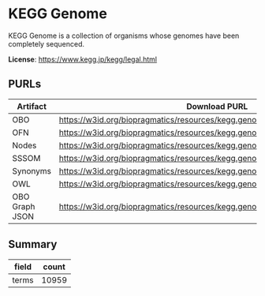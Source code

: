 # KEGG Genome

KEGG Genome is a collection of organisms whose genomes have been completely sequenced.

**License**: https://www.kegg.jp/kegg/legal.html

## PURLs

| Artifact       | Download PURL                                                                 | Latest Versioned Download PURL                                                      |
|----------------|-------------------------------------------------------------------------------|-------------------------------------------------------------------------------------|
| OBO            | https://w3id.org/biopragmatics/resources/kegg.genome/kegg.genome.obo          | https://w3id.org/biopragmatics/resources/kegg.genome/113.0/kegg.genome.obo          |
| OFN            | https://w3id.org/biopragmatics/resources/kegg.genome/kegg.genome.ofn          | https://w3id.org/biopragmatics/resources/kegg.genome/113.0/kegg.genome.ofn          |
| Nodes          | https://w3id.org/biopragmatics/resources/kegg.genome/kegg.genome.tsv          | https://w3id.org/biopragmatics/resources/kegg.genome/113.0/kegg.genome.tsv          |
| SSSOM          | https://w3id.org/biopragmatics/resources/kegg.genome/kegg.genome.sssom.tsv    | https://w3id.org/biopragmatics/resources/kegg.genome/113.0/kegg.genome.sssom.tsv    |
| Synonyms       | https://w3id.org/biopragmatics/resources/kegg.genome/kegg.genome.synonyms.tsv | https://w3id.org/biopragmatics/resources/kegg.genome/113.0/kegg.genome.synonyms.tsv |
| OWL            | https://w3id.org/biopragmatics/resources/kegg.genome/kegg.genome.owl          | https://w3id.org/biopragmatics/resources/kegg.genome/113.0/kegg.genome.owl          |
| OBO Graph JSON | https://w3id.org/biopragmatics/resources/kegg.genome/kegg.genome.json         | https://w3id.org/biopragmatics/resources/kegg.genome/113.0/kegg.genome.json         |

## Summary

| field   |   count |
|---------|---------|
| terms   |   10959 |
